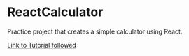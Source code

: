 # ReactCalculator

Practice project that creates a simple calculator using React.

[Link to Tutorial followed](https://www.youtube.com/watch?v=DgRrrOt0Vr8&t=905s&ab_channel=WebDevSimplified)
